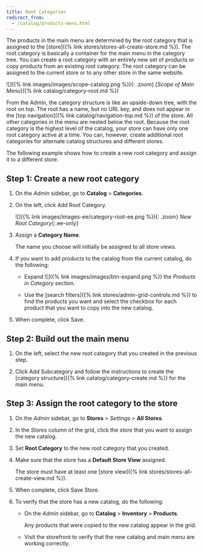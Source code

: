 ```yaml
---
title: Root Categories
redirect_from:
  - /catalog/products-menu.html
---
```


The products in the main menu are determined by the root category that is assigned to the [store]({% link stores/stores-all-create-store.md %}). The root category is basically a container for the main menu in the category tree. You can create a root category with an entirely new set of products or copy products from an existing root category. The root category can be assigned to the current store or to any other store in the same website.

![]({% link images/images/scope-catalog.png %}){: .zoom}
[_Scope of Main Menu_]({% link catalog/category-root.md %})

From the Admin, the category structure is like an upside-down tree, with the root on top. The root has a name, but no URL key, and does not appear in the [top navigation]({% link catalog/navigation-top.md %}) of the store. All other categories in the menu are nested below the root. Because the root category is the highest level of the catalog, your store can have only one root category active at a time. You can, however, create additional root categories for alternate catalog structures and different stores.

The following example shows how to create a new root category and assign it to a different store.

## Step 1: Create a new root category

1. On the _Admin_ sidebar, go to **Catalog** > **Categories**.

1. On the left, click <span class="btn">Add Root Category</span>.

    ![]({% link images/images-ee/category-root-ee.png %}){: .zoom}
    _New Root Category_{:.ee-only}

1. Assign a **Category Name**.

   The name you choose will initially be assigned to all store views.

1. If you want to add products to the catalog from the current catalog, do the following:

   - Expand ![]({% link images/images/btn-expand.png %}) the _Products in Category_ section.

   - Use the [search filters]({% link stores/admin-grid-controls.md %}) to find the products you want and select the checkbox for each product that you want to copy into the new catalog.

1. When complete, click <span class="btn">Save</span>.

## Step 2: Build out the main menu

1. On the left, select the new root category that you created in the previous step.

1. Click <span class="btn">Add Subcategory</span> and follow the instructions to create the [category structure]({% link catalog/category-create.md %}) for the main menu.

## Step 3: Assign the root category to the store

1. On the _Admin_ sidebar, go to **Stores** > _Settings_ > **All Stores**.

1. In the _Stores_ column of the grid, click the store that you want to assign the new catalog.

1. Set **Root Category** to the new root category that you created.

1. Make sure that the store has a **Default Store View** assigned.

   The store must have at least one [store view]({% link stores/stores-all-create-view.md %}).

1. When complete, click <span class="btn">Save Store</span>.

1. To verify that the store has a new catalog, do the following:

   - On the _Admin_ sidebar, go to **Catalog** > **Inventory** > **Products**.

      Any products that were copied to the new catalog appear in the grid.

   - Visit the storefront to verify that the new catalog and main menu are working correctly.
